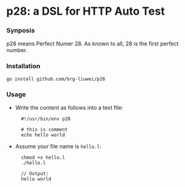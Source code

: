 # p28: a DSL for HTTP Auto Test

### Synposis

p28 means Perfect Numer 28. As known to all, 28 is the first perfect number.

### Installation

    go install github.com/brg-liuwei/p28

### Usage

* Write the content as follows into a text file:

        #!/usr/bin/env p28

        # this is comment
        echo hello world

* Assume your file name is `hello.l`:

        chmod +x hello.l
        ./hello.l

        // Output:
        hello world
